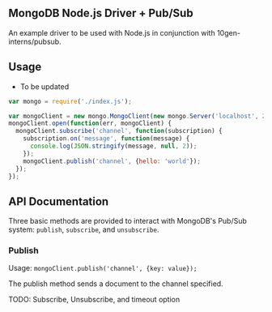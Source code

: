 ## MongoDB Node.js Driver + Pub/Sub

An example driver to be used with Node.js in conjunction with 10gen-interns/pubsub.

## Usage

- To be updated

```javascript
var mongo = require('./index.js');

var mongoClient = new mongo.MongoClient(new mongo.Server('localhost', 27017));
mongoClient.open(function(err, mongoClient) {
  mongoClient.subscribe('channel', function(subscription) {
    subscription.on('message', function(message) {
      console.log(JSON.stringify(message, null, 2));
    });
    mongoClient.publish('channel', {hello: 'world'});
  });
});
```

## API Documentation

Three basic methods are provided to interact with MongoDB's Pub/Sub system: `publish`, `subscribe`, and `unsubscribe`.

### Publish

Usage: `mongoClient.publish('channel', {key: value});`

The publish method sends a document to the channel specified.


TODO: Subscribe, Unsubscribe, and timeout option
